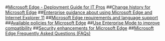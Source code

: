 #[Microsoft Edge - Deployment Guide for IT Pros](index.md)
##[Change history for Microsoft Edge](change-history-for-microsoft-edge.md)
##[Enterprise guidance about using Microsoft Edge and Internet Explorer 11](enterprise-guidance-using-microsoft-edge-and-ie11.md)
##[Microsoft Edge requirements and language support](hardware-and-software-requirements.md)
##[Available policies for Microsoft Edge](available-policies.md)
##[Use Enterprise Mode to improve compatibility](emie-to-improve-compatibility.md)
##[Security enhancements for Microsoft Edge](security-enhancements-microsoft-edge.md)
##[Microsoft Edge Frequently Asked Questions (FAQs)](microsoft-edge-faq.md)

